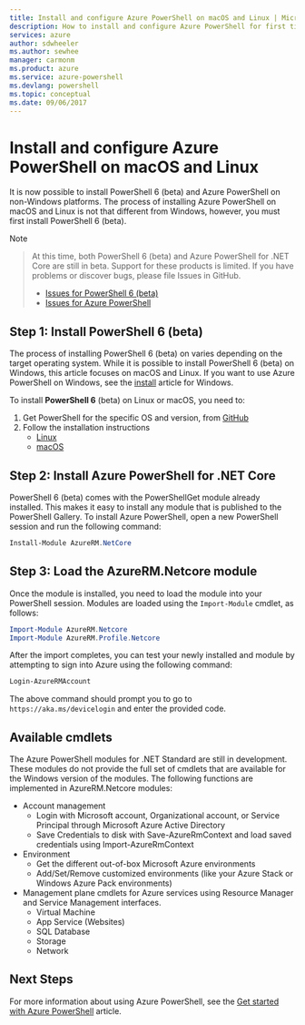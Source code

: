 ```yaml
---
title: Install and configure Azure PowerShell on macOS and Linux | Microsoft Docs
description: How to install and configure Azure PowerShell for first time use on macOS and Linux.
services: azure
author: sdwheeler
ms.author: sewhee
manager: carmonm
ms.product: azure
ms.service: azure-powershell
ms.devlang: powershell
ms.topic: conceptual
ms.date: 09/06/2017
---
```

# Install and configure Azure PowerShell on macOS and Linux

It is now possible to install PowerShell 6 (beta) and Azure PowerShell on non-Windows platforms.
The process of installing Azure PowerShell on macOS and Linux is not that different from Windows,
however, you must first install PowerShell 6 (beta).

> [!NOTE]

> At this time, both PowerShell 6 (beta) and Azure PowerShell for .NET Core are still in beta.
> Support for these products is limited. If you have problems or discover bugs, please file Issues
> in GitHub.
>
> * [Issues for PowerShell 6 (beta)](https://github.com/PowerShell/PowerShell/issues)
> * [Issues for Azure PowerShell](https://github.com/azure/azure-docs-powershell/issues)

## Step 1: Install PowerShell 6 (beta)

The process of installing PowerShell 6 (beta) on varies depending on the target operating system.
While it is possible to install PowerShell 6 (beta) on Windows, this article focuses on macOS and
Linux. If you want to use Azure PowerShell on Windows, see the [install](./install-azurerm-ps.md)
article for Windows.

To install **PowerShell 6** (beta) on Linux or macOS, you need to:

1. Get PowerShell for the specific OS and version, from [GitHub](https://github.com/powershell/powershell#get-powershell)
2. Follow the installation instructions
   - [Linux](https://github.com/PowerShell/PowerShell/blob/master/docs/installation/linux.md)
   - [macOS](https://github.com/PowerShell/PowerShell/blob/master/docs/installation/macos.md)

## Step 2: Install Azure PowerShell for .NET Core

PowerShell 6 (beta) comes with the PowerShellGet module already installed. This makes it easy to
install any module that is published to the PowerShell Gallery. To install Azure PowerShell, open a
new PowerShell session and run the following command:

```powershell
Install-Module AzureRM.NetCore
```

## Step 3: Load the AzureRM.Netcore module

Once the module is installed, you need to load the module into your PowerShell session. Modules are
loaded using the `Import-Module` cmdlet, as follows:

```powershell
Import-Module AzureRM.Netcore
Import-Module AzureRM.Profile.Netcore
```

After the import completes, you can test your newly installed and module by attempting to sign into
Azure using the following command:

```powershell
Login-AzureRMAccount
```

The above command should prompt you to go to `https://aka.ms/devicelogin` and enter the
provided code.

## Available cmdlets

The Azure PowerShell modules for .NET Standard are still in development. These modules do not
provide the full set of cmdlets that are available for the Windows version of the modules. The
following functions are implemented in AzureRM.Netcore modules:

* Account management
  - Login with Microsoft account, Organizational account, or Service Principal through Microsoft
    Azure Active Directory
  - Save Credentials to disk with Save-AzureRmContext and load saved credentials using
    Import-AzureRmContext
* Environment
  - Get the different out-of-box Microsoft Azure environments
  - Add/Set/Remove customized environments (like your Azure Stack or Windows Azure Pack environments)
* Management plane cmdlets for Azure services using Resource Manager and Service Management interfaces.
  - Virtual Machine
  - App Service (Websites)
  - SQL Database
  - Storage
  - Network

## Next Steps

For more information about using Azure PowerShell, see the
[Get started with Azure PowerShell](get-started-azureps.md) article.
